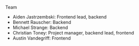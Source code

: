Team
* Aiden Jastrzembski: Frontend lead, backend
* Bennett Rauscher: Backend
* Michael Strange: Backend
* Christian Toney: Project manager, backend lead, frontend 
* Austin Vandegriff: Frontend
